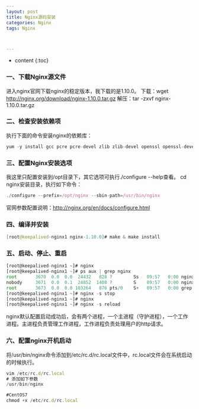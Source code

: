 ```yaml
---
layout: post
title: Nginx源码安装
categories: Nginx
tags: Nginx



---
```


* content
{:toc}

### 一、下载Nginx源文件

进入nginx官网下载nginx的稳定版本，我下载的是1.10.0。
下载：wget http://nginx.org/download/nginx-1.10.0.tar.gz
解压：tar -zxvf nginx-1.10.0.tar.gz
 
### 二、检查安装依赖项

执行下面的命令安装nginx的依赖库：


```js
yum -y install gcc pcre pcre-devel zlib zlib-devel openssl openssl-devel
```


 
### 三、配置Nginx安装选项

我这里只配置安装到/opt目录下，其它选项可执行./configure --help查看。
cd nginx安装目录，执行如下命令：


```js
./configure --prefix=/opt/nginx --sbin-path=/usr/bin/nginx
```


 

官网参数配置说明：http://nginx.org/en/docs/configure.html

 
### 四、编译并安装


```java
[root@keepalived-nginx1 nginx-1.10.0]# make & make install
```


 

 
### 五、启动、停止、重启



```js
[root@keepalived-nginx1 ~]# nginx
[root@keepalived-nginx1 ~]# ps aux | grep nginx
root       3670  0.0  0.0  24432   828 ?        Ss   09:57   0:00 nginx: master process nginx
nobody     3671  0.0  0.1  24852  1408 ?        S    09:57   0:00 nginx: worker process
root       3673  0.0  0.0 103264   876 pts/0    S+   09:57   0:00 grep nginx
[root@keepalived-nginx1 ~]# nginx -s stop
[root@keepalived-nginx1 ~]# nginx
[root@keepalived-nginx1 ~]# nginx -s reload
```





nginx默认配置启动成功后，会有两个进程，一个主进程（守护进程），一个工作进程。主进程负责管理工作进程，工作进程负责处理用户的http请求。

 
### 六、配置nginx开机启动

将/usr/bin/nginx命令添加到/etc/rc.d/rc.local文件中，rc.local文件会在系统启动的时候执行。


```js
vim /etc/rc.d/rc.local
# 添加如下参数
/usr/bin/nginx

#CentOS7
chmod +x /etc/rc.d/rc.local
```


 






